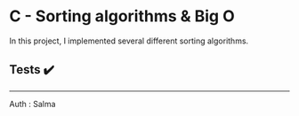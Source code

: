 # C - Sorting algorithms & Big O

In this project, I implemented several different sorting algorithms.

## Tests :heavy_check_mark:

*************************************************************************************************
Auth : Salma
